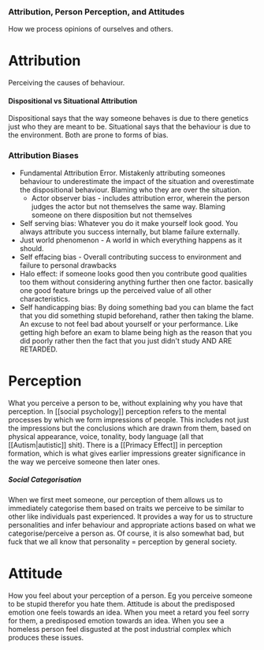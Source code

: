 ### Attribution, Person Perception, and Attitudes
How we process opinions of ourselves and others. 

# Attribution
Perceiving the causes of behaviour.
#### Dispositional vs Situational Attribution
Dispositional says that the way someone behaves is due to there genetics just who they are meant to be. Situational says that the behaviour is due to the environment. Both are prone to forms of bias.

### Attribution Biases
* Fundamental Attribution Error. Mistakenly attributing someones behaviour to underestimate the impact of the situation and overestimate the dispositional behaviour. Blaming who they are over the situation.
	* Actor observer bias - includes attribution error, wherein the person judges the actor but not themselves the same way. Blaming someone on there disposition but not themselves
* Self serving bias: Whatever you do it make yourself look good. You always attribute you success internally, but blame failure externally.
* Just world phenomenon - A world in which everything happens as it should.
* Self effacing bias - Overall contributing success to environment and failure to personal drawbacks
* Halo effect: if someone looks good then you contribute good qualities too them without considering anything further then one factor. basically one good feature brings up the perceived value of all other characteristics.
* Self handicapping bias: By doing something bad you can blame the fact that you did something stupid beforehand, rather then taking the blame. An excuse to not feel bad about yourself or your performance. Like getting high before an exam to blame being high as the reason that you did poorly rather then the fact that you just didn't study AND ARE RETARDED.

# Perception
What you perceive a person to be, without explaining why you have that perception. In [[social psychology]] perception refers to the mental processes by which we form impressions of people. This includes not just the impressions but the conclusions which are drawn from them, based on physical appearance, voice, tonality, body language (all that [[Autism|autistic]] shit). There is a [[Primacy Effect]] in perception formation, which is what gives earlier impressions greater significance in the way we perceive someone then later ones. 

##### Social Categorisation
When we first meet someone, our perception of them allows us to immediately categorise them based on traits we perceive to be similar to other like individuals past experienced. It provides a way for us to structure personalities and infer behaviour and appropriate actions based on what we categorise/perceive a person as. Of course, it is also somewhat bad, but fuck that we all know that personality = perception by general society.

# Attitude
How you feel about your perception of a person. Eg you perceive someone to be stupid therefor you hate them. Attitude is about the predisposed emotion one feels towards an idea. When you meet a retard you feel sorry for them, a predisposed emotion towards an idea. When you see a homeless person feel disgusted at the post industrial complex which produces these issues.